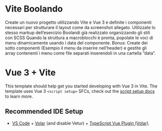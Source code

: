 # Vite Boolando
Create un nuovo progetto utilizzando Vite e Vue 3 e definite i componenti necessari per strutturare il layout come da screenshot allegato.
Utilizzate lo stesso markup dell’esercizio Boolandi già realizzato organizzando gli stili con SCSS
Quando la struttura a macroblocchi è pronta, popolate le voci di menu dinamicamente usando i data del componente.
Bonus:
Create dei sotto componenti (Esempio il menu da inserire nell’header) e gestite gli array contenenti i menu come file separati inserendoli in una cartella “data”.



# Vue 3 + Vite

This template should help get you started developing with Vue 3 in Vite. The template uses Vue 3 `<script setup>` SFCs, check out the [script setup docs](https://v3.vuejs.org/api/sfc-script-setup.html#sfc-script-setup) to learn more.

## Recommended IDE Setup

- [VS Code](https://code.visualstudio.com/) + [Volar](https://marketplace.visualstudio.com/items?itemName=Vue.volar) (and disable Vetur) + [TypeScript Vue Plugin (Volar)](https://marketplace.visualstudio.com/items?itemName=Vue.vscode-typescript-vue-plugin).
